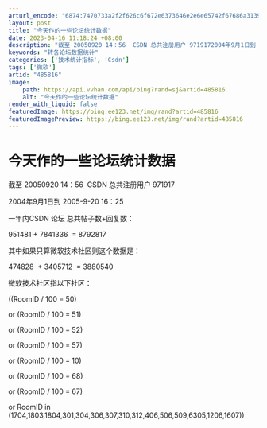 ```yaml
---
arturl_encode: "6874:7470733a2f2f626c6f672e6373646e2e6e65742f67686a3139:37362f61727469636c652f64657461696c732f343835383136"
layout: post
title: "今天作的一些论坛统计数据"
date: 2023-04-16 11:18:24 +08:00
description: "截至 20050920 14：56  CSDN 总共注册用户 9719172004年9月1日到 20"
keywords: "转各论坛数据统计"
categories: ['技术统计指标', 'Csdn']
tags: ['微软']
artid: "485816"
image:
    path: https://api.vvhan.com/api/bing?rand=sj&artid=485816
    alt: "今天作的一些论坛统计数据"
render_with_liquid: false
featuredImage: https://bing.ee123.net/img/rand?artid=485816
featuredImagePreview: https://bing.ee123.net/img/rand?artid=485816
---
```


# 今天作的一些论坛统计数据

截至 20050920 14：56  CSDN 总共注册用户 971917

2004年9月1日到 2005-9-20 16：25

一年内CSDN 论坛 总共帖子数+回复数：

951481 + 7841336  = 8792817

其中如果只算微软技术社区则这个数据是：

474828  + 3405712  = 3880540

微软技术社区指以下社区：
  
((RoomID / 100 = 50)
  
or (RoomID / 100 = 51)
  
or (RoomID / 100 = 52)
  
or (RoomID / 100 = 57)
  
or (RoomID / 100 = 10)
  
or (RoomID / 100 = 68)
  
or (RoomID / 100 = 67)
  
or RoomID in (1704,1803,1804,301,304,306,307,310,312,406,506,509,6305,1206,1607))